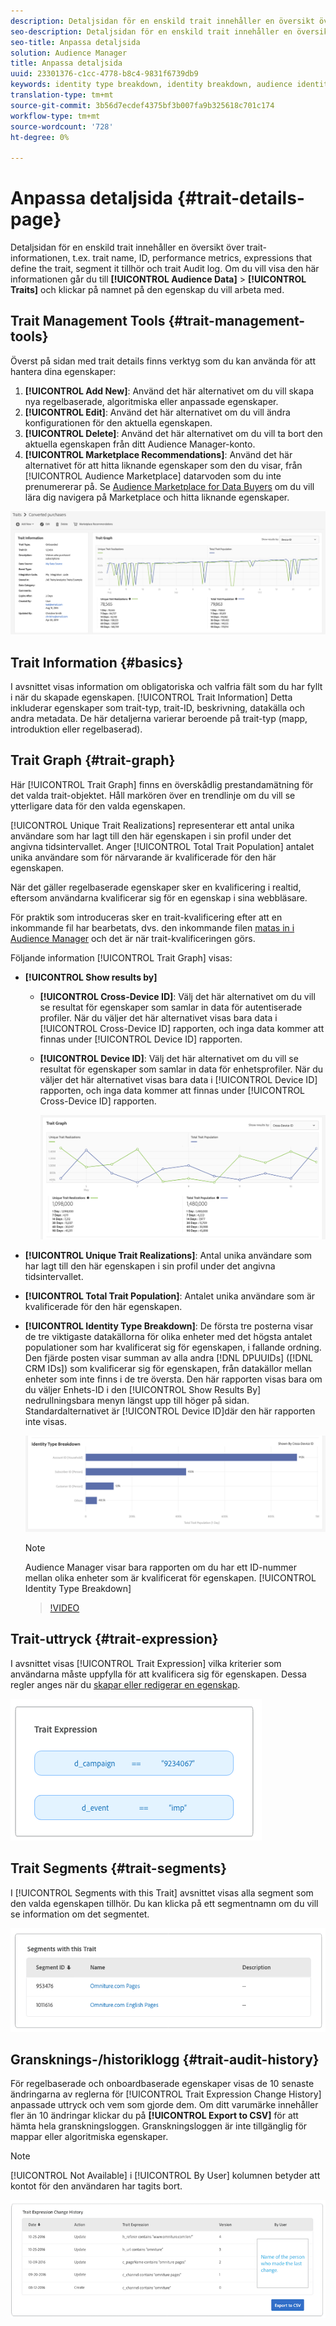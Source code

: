 ```yaml
---
description: Detaljsidan för en enskild trait innehåller en översikt över information som trait name, ID, performance metrics, expressions som definierar trait, segments som den tillhör och trait Audit log. Om du vill visa den här informationen går du till Målgruppsdata > Traits och klickar på namnet på den trait du vill arbeta med.
seo-description: Detaljsidan för en enskild trait innehåller en översikt över information som trait name, ID, performance metrics, expressions som definierar trait, segments som den tillhör och trait Audit log. Om du vill visa den här informationen går du till Målgruppsdata > Traits och klickar på namnet på den trait som du vill arbeta med.
seo-title: Anpassa detaljsida
solution: Audience Manager
title: Anpassa detaljsida
uuid: 23301376-c1cc-4778-b8c4-9831f6739db9
keywords: identity type breakdown, identity breakdown, audience identity reporting, cross-device, cross-device ID, device ID
translation-type: tm+mt
source-git-commit: 3b56d7ecdef4375bf3b007fa9b325618c701c174
workflow-type: tm+mt
source-wordcount: '728'
ht-degree: 0%

---
```



# Anpassa detaljsida {#trait-details-page}

Detaljsidan för en enskild trait innehåller en översikt över trait-informationen, t.ex. trait name, ID, performance metrics, expressions that define the trait, segment it tillhör och trait Audit log. Om du vill visa den här informationen går du till **[!UICONTROL Audience Data]** > **[!UICONTROL Traits]** och klickar på namnet på den egenskap du vill arbeta med.

## Trait Management Tools {#trait-management-tools}

Överst på sidan med trait details finns verktyg som du kan använda för att hantera dina egenskaper:

1. **[!UICONTROL Add New]**: Använd det här alternativet om du vill skapa nya regelbaserade, algoritmiska eller anpassade egenskaper.
2. **[!UICONTROL Edit]**: Använd det här alternativet om du vill ändra konfigurationen för den aktuella egenskapen.
3. **[!UICONTROL Delete]**: Använd det här alternativet om du vill ta bort den aktuella egenskapen från ditt Audience Manager-konto.
4. **[!UICONTROL Marketplace Recommendations]**: Använd det här alternativet för att hitta liknande egenskaper som den du visar, från [!UICONTROL Audience Marketplace] datarvoden som du inte prenumererar på. Se [Audience Marketplace for Data Buyers](../audience-marketplace/marketplace-data-buyers/marketplace-data-buyers.md) om du vill lära dig navigera på Marketplace och hitta liknande egenskaper.

![grundläggande information](assets/basic-trait-information.png)

## Trait Information {#basics}

I avsnittet visas information om obligatoriska och valfria fält som du har fyllt i när du skapade egenskapen. [!UICONTROL Trait Information] Detta inkluderar egenskaper som trait-typ, trait-ID, beskrivning, datakälla och andra metadata. De här detaljerna varierar beroende på trait-typ (mapp, introduktion eller regelbaserad).

## Trait Graph {#trait-graph}

Här [!UICONTROL Trait Graph] finns en överskådlig prestandamätning för det valda trait-objektet. Håll markören över en trendlinje om du vill se ytterligare data för den valda egenskapen.

[!UICONTROL Unique Trait Realizations] representerar ett antal unika användare som har lagt till den här egenskapen i sin profil under det angivna tidsintervallet. Anger [!UICONTROL Total Trait Population] antalet unika användare som för närvarande är kvalificerade för den här egenskapen.

När det gäller regelbaserade egenskaper sker en kvalificering i realtid, eftersom användarna kvalificerar sig för en egenskap i sina webbläsare.

För praktik som introduceras sker en trait-kvalificering efter att en inkommande fil har bearbetats, dvs. den inkommande filen [matas in i Audience Manager](../../faq/faq-inbound-data-ingestion.md) och det är när trait-kvalificeringen görs.

Följande information [!UICONTROL Trait Graph] visas:

* **[!UICONTROL Show results by]**
   * **[!UICONTROL Cross-Device ID]**: Välj det här alternativet om du vill se resultat för egenskaper som samlar in data för autentiserade profiler. När du väljer det här alternativet visas bara data i [!UICONTROL Cross-Device ID] rapporten, och inga data kommer att finnas under [!UICONTROL Device ID] rapporten.
   * **[!UICONTROL Device ID]**: Välj det här alternativet om du vill se resultat för egenskaper som samlar in data för enhetsprofiler. När du väljer det här alternativet visas bara data i [!UICONTROL Device ID] rapporten, och inga data kommer att finnas under [!UICONTROL Cross-Device ID] rapporten.

      ![trait-graph](assets/trait-summary.png)

* **[!UICONTROL Unique Trait Realizations]**: Antal unika användare som har lagt till den här egenskapen i sin profil under det angivna tidsintervallet.
* **[!UICONTROL Total Trait Population]**: Antalet unika användare som är kvalificerade för den här egenskapen.

* **[!UICONTROL Identity Type Breakdown]**: De första tre posterna visar de tre viktigaste datakällorna för olika enheter med det högsta antalet populationer som har kvalificerat sig för egenskapen, i fallande ordning. Den fjärde posten visar summan av alla andra [!DNL DPUUIDs] ([!DNL CRM IDs]) som kvalificerar sig för egenskapen, från datakällor mellan enheter som inte finns i de tre översta. Den här rapporten visas bara om du väljer Enhets-ID i den [!UICONTROL Show Results By] nedrullningsbara menyn längst upp till höger på sidan. Standardalternativet är [!UICONTROL Device ID]där den här rapporten inte visas.

   ![trait-graph](assets/trait-identity.png)

   >[!NOTE]
   >
   >Audience Manager visar bara rapporten om du har ett ID-nummer mellan olika enheter som är kvalificerat för egenskapen. [!UICONTROL Identity Type Breakdown]

   >[!VIDEO](https://video.tv.adobe.com/v/27977/)

## Trait-uttryck {#trait-expression}

I avsnittet visas [!UICONTROL Trait Expression] vilka kriterier som användarna måste uppfylla för att kvalificera sig för egenskapen. Dessa regler anges när du [skapar eller redigerar en egenskap](../../features/traits/about-trait-builder.md).

![](assets/traitExpression.png)

## Trait Segments {#trait-segments}

I [!UICONTROL Segments with this Trait] avsnittet visas alla segment som den valda egenskapen tillhör. Du kan klicka på ett segmentnamn om du vill se information om det segmentet.

![](assets/traitSegments.png)

## Gransknings-/historiklogg {#trait-audit-history}

För regelbaserade och onboardbaserade egenskaper visas de 10 senaste ändringarna av reglerna för [!UICONTROL Trait Expression Change History] anpassade uttryck och vem som gjorde dem. Om ditt varumärke innehåller fler än 10 ändringar klickar du på **[!UICONTROL Export to CSV]** för att hämta hela granskningsloggen. Granskningsloggen är inte tillgänglig för mappar eller algoritmiska egenskaper.

>[!NOTE]
>
>[!UICONTROL Not Available] i [!UICONTROL By User] kolumnen betyder att kontot för den användaren har tagits bort.

![](assets/traitHistory.png)